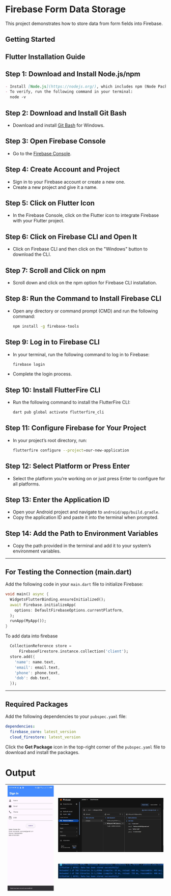 # Firebase Form Data Storage
This project demonstrates how to store data from form fields into Firebase.
## Getting Started
## Flutter Installation Guide
## Step 1: Download and Install Node.js/npm
```markdown
- Install [Node.js](https://nodejs.org/), which includes npm (Node Package Manager).
- To verify, run the following command in your terminal:
  node -v
  ```

## Step 2: Download and Install Git Bash
- Download and install [Git Bash](https://git-scm.com/) for Windows.

## Step 3: Open Firebase Console
- Go to the [Firebase Console](https://console.firebase.google.com/).
  
## Step 4: Create Account and Project
- Sign in to your Firebase account or create a new one.
- Create a new project and give it a name.

## Step 5: Click on Flutter Icon
- In the Firebase Console, click on the Flutter icon to integrate Firebase with your Flutter project.

## Step 6: Click on Firebase CLI and Open It
- Click on Firebase CLI and then click on the "Windows" button to download the CLI.

## Step 7: Scroll and Click on npm
- Scroll down and click on the npm option for Firebase CLI installation.

## Step 8: Run the Command to Install Firebase CLI
- Open any directory or command prompt (CMD) and run the following command:
  ```bash
  npm install -g firebase-tools
  ```

## Step 9: Log in to Firebase CLI
- In your terminal, run the following command to log in to Firebase:
  ```bash
  firebase login
  ```
- Complete the login process.

## Step 10: Install FlutterFire CLI
- Run the following command to install the FlutterFire CLI:
  ```bash
  dart pub global activate flutterfire_cli
  ```

## Step 11: Configure Firebase for Your Project
- In your project’s root directory, run:
  ```bash
  flutterfire configure --project=our-new-application
  ```

## Step 12: Select Platform or Press Enter
- Select the platform you’re working on or just press Enter to configure for all platforms.

## Step 13: Enter the Application ID
- Open your Android project and navigate to `android/app/build.gradle`.
- Copy the application ID and paste it into the terminal when prompted.

## Step 14: Add the Path to Environment Variables
- Copy the path provided in the terminal and add it to your system’s environment variables.

---

## For Testing the Connection (main.dart)

Add the following code in your `main.dart` file to initialize Firebase:

```dart
void main() async {
  WidgetsFlutterBinding.ensureInitialized();
  await Firebase.initializeApp(
    options: DefaultFirebaseOptions.currentPlatform,
  );
  runApp(MyApp());
}
```
To add data into firebase
```dart
  CollectionReference store =
      FirebaseFirestore.instance.collection('client');
  store.add({
    'name': name.text,
    'email': email.text,
    'phone': phone.text,
    'dob': dob.text,
  });
```
---

## Required Packages

Add the following dependencies to your `pubspec.yaml` file:

```yaml
dependencies:
  firebase_core: latest_version
  cloud_firestore: latest_version
```
Click the **Get Package** icon in the top-right corner of the `pubspec.yaml` file to download and install the packages.
# Output

| ![layout](Layout.jpg) | ![database](database.JPG)<br><br><br>![console](console.JPG) |
|:----------------------:|:-------------------------------------------:|


